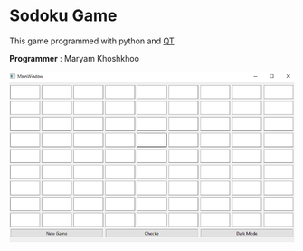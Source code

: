 # Sodoku Game
This game programmed with python and [QT](https://wiki.qt.io/Qt_for_Python)

**Programmer** : Maryam Khoshkhoo

![Screen Shot](image.png)